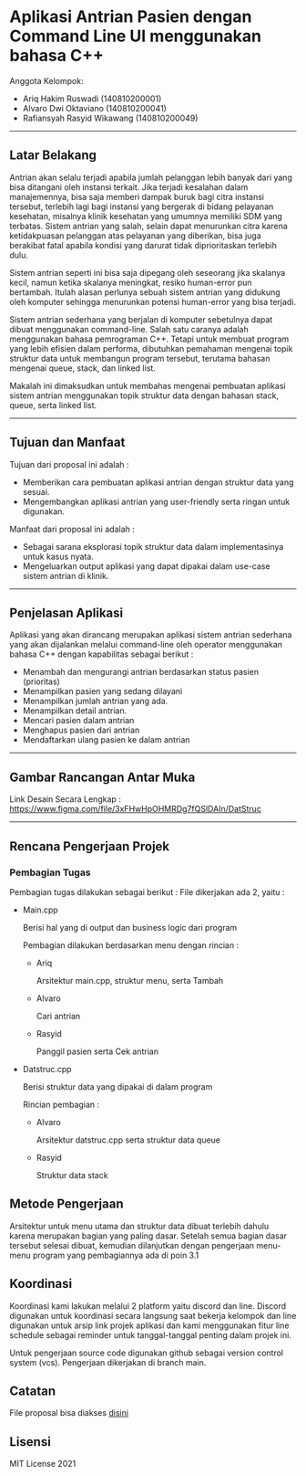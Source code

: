 # Aplikasi Antrian Pasien dengan Command Line UI menggunakan bahasa C++

Anggota Kelompok:

- Ariq Hakim Ruswadi (140810200001)
- Alvaro Dwi Oktaviano (140810200041)
- Rafiansyah Rasyid Wikawang (140810200049)

---

## Latar Belakang

Antrian akan selalu terjadi apabila jumlah pelanggan lebih banyak dari yang bisa ditangani oleh instansi terkait. Jika terjadi kesalahan dalam manajemennya, bisa saja memberi dampak buruk bagi citra instansi tersebut, terlebih lagi bagi instansi yang bergerak di bidang pelayanan kesehatan, misalnya klinik kesehatan yang umumnya memiliki SDM yang terbatas.
Sistem antrian yang salah, selain dapat menurunkan citra karena ketidakpuasan pelanggan atas pelayanan yang diberikan, bisa juga berakibat fatal apabila kondisi yang darurat tidak diprioritaskan terlebih dulu.

Sistem antrian seperti ini bisa saja dipegang oleh seseorang jika skalanya kecil, namun ketika skalanya meningkat, resiko human-error pun bertambah. Itulah alasan perlunya sebuah sistem antrian yang didukung oleh komputer sehingga menurunkan potensi human-error yang bisa terjadi.

Sistem antrian sederhana yang berjalan di komputer sebetulnya dapat dibuat menggunakan command-line. Salah satu caranya adalah menggunakan bahasa pemrograman C++. Tetapi untuk membuat program yang lebih efisien dalam performa, dibutuhkan pemahaman mengenai topik struktur data untuk membangun program tersebut, terutama bahasan mengenai queue, stack, dan linked list.

Makalah ini dimaksudkan untuk membahas mengenai pembuatan aplikasi sistem antrian menggunakan topik struktur data dengan bahasan stack, queue, serta linked list.

---

## Tujuan dan Manfaat

Tujuan dari proposal ini adalah :

- Memberikan cara pembuatan aplikasi antrian dengan struktur data yang sesuai.
- Mengembangkan aplikasi antrian yang user-friendly serta ringan untuk digunakan.

Manfaat dari proposal ini adalah :

- Sebagai sarana eksplorasi topik struktur data dalam implementasinya untuk kasus nyata.
- Mengeluarkan output aplikasi yang dapat dipakai dalam use-case sistem antrian di klinik.

---

## Penjelasan Aplikasi

Aplikasi yang akan dirancang merupakan aplikasi sistem antrian sederhana yang akan dijalankan melalui command-line oleh operator menggunakan bahasa C++ dengan kapabilitas sebagai berikut :

- Menambah dan mengurangi antrian berdasarkan status pasien (prioritas)
- Menampilkan pasien yang sedang dilayani
- Menampilkan jumlah antrian yang ada.
- Menampilkan detail antrian.
- Mencari pasien dalam antrian
- Menghapus pasien dari antrian
- Mendaftarkan ulang pasien ke dalam antrian

---

## Gambar Rancangan Antar Muka

Link Desain Secara Lengkap :
https://www.figma.com/file/3xFHwHpOHMRDg7fQSlDAIn/DatStruc

---

## Rencana Pengerjaan Projek

### Pembagian Tugas

Pembagian tugas dilakukan sebagai berikut :
File dikerjakan ada 2, yaitu :

- Main.cpp

  Berisi hal yang di output dan business logic dari program

  Pembagian dilakukan berdasarkan menu dengan rincian :

  - Ariq

    Arsitektur main.cpp, struktur menu, serta Tambah

  - Alvaro

    Cari antrian

  - Rasyid

    Panggil pasien serta Cek antrian

- Datstruc.cpp

  Berisi struktur data yang dipakai di dalam program

  Rincian pembagian :

  - Alvaro

    Arsitektur datstruc.cpp serta struktur data queue

  - Rasyid

    Struktur data stack

## Metode Pengerjaan

Arsitektur untuk menu utama dan struktur data dibuat terlebih dahulu karena merupakan bagian yang paling dasar. Setelah semua bagian dasar tersebut selesai dibuat, kemudian dilanjutkan dengan pengerjaan menu-menu program yang pembagiannya ada di poin 3.1

## Koordinasi

Koordinasi kami lakukan melalui 2 platform yaitu discord dan line. Discord digunakan untuk koordinasi secara langsung saat bekerja kelompok dan line digunakan untuk arsip link projek aplikasi dan kami menggunakan fitur line schedule sebagai reminder untuk tanggal-tanggal penting dalam projek ini.

Untuk pengerjaan source code digunakan github sebagai version control system (vcs). Pengerjaan dikerjakan di branch main.

## Catatan

File proposal bisa diakses [disini](wiki/Prposoal_Datstruc.pdf)

## Lisensi

MIT License 2021
